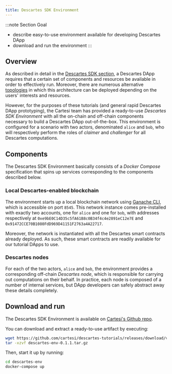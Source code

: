 ```yaml
---
title: Descartes SDK Environment
---
```


:::note Section Goal
- describe easy-to-use environment available for developing Descartes DApp
- download and run the environment
:::

## Overview

As described in detail in the [Descartes SDK section](../descartes/introduction.md), a Descartes DApp requires that a certain set of components and resources be available in order to effectively run. Moreover, there are numerous alternative [topologies](../descartes/topoligies.md) in which this architecture can be deployed depending on the users' interests and resources.

However, for the purposes of these tutorials (and general rapid Descartes DApp prototyping), the Cartesi team has provided a ready-to-use *Descartes SDK Environment* with all the on-chain and off-chain components necessary to build a Descartes DApp out-of-the-box. This environment is configured for a scenario with two actors, denominated `alice` and `bob`, who will respectively perform the roles of *claimer* and *challenger* for all Descartes computations.

## Components

The Descartes SDK Environment basically consists of a *Docker Compose* specification that spins up services corresponding to the components described below.

### Local Descartes-enabled blockchain

The environment starts up a local blockchain network using [Ganache CLI](https://github.com/trufflesuite/ganache-cli), which is accessible on port `8545`. This network instance comes pre-installed with exactly two accounts, one for `alice` and one for `bob`, with addresses respectively at `0xe9bE0C14D35c5fA61B8c0B34f4c4e2891eC12e7E` and `0x91472CCE70B1080FdD969D41151F2763a4A22717`.

Moreover, the network is instantiated with all the Descartes smart contracts already deployed. As such, these smart contracts are readily available for our tutorial DApps to use.

### Descartes nodes

For each of the two actors, `alice` and `bob`, the environment provides a corresponding off-chain *Descartes node*, which is responsible for carrying out computations on their behalf. In practice, each node is composed of a number of internal services, but DApp developers can safely abstract away these details completely.


## Download and run

The Descartes SDK Environment is available on [Cartesi's Github repo](https://github.com/cartesi-corp/descartes-tutorials/).

You can download and extract a ready-to-use artifact by executing:

```bash
wget https://github.com/cartesi/descartes-tutorials/releases/download/v0.1.1/descartes-env-0.1.1.tar.gz
tar -xzvf descartes-env-0.1.1.tar.gz
```

Then, start it up by running:

```bash
cd descartes-env
docker-compose up
```
